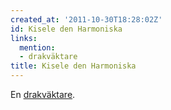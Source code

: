 ```yaml
---
created_at: '2011-10-30T18:28:02Z'
id: Kisele den Harmoniska
links:
  mention:
  - drakväktare
title: Kisele den Harmoniska
---
```


En [drakväktare].

  [drakväktare]: drakväktare

